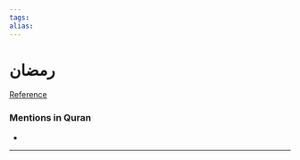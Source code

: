 ```yaml
---
tags: 
alias: 
---
```


# رمضان

[Reference](https://corpus.quran.com/concept.jsp?id=ramadan)

### Mentions in Quran
- 

---

